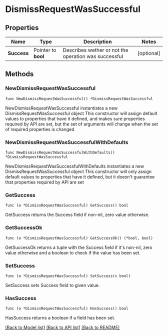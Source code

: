 # DismissRequestWasSuccessful

## Properties

Name | Type | Description | Notes
------------ | ------------- | ------------- | -------------
**Success** | Pointer to **bool** | Describes wether or not the operation was successful | [optional] 

## Methods

### NewDismissRequestWasSuccessful

`func NewDismissRequestWasSuccessful() *DismissRequestWasSuccessful`

NewDismissRequestWasSuccessful instantiates a new DismissRequestWasSuccessful object
This constructor will assign default values to properties that have it defined,
and makes sure properties required by API are set, but the set of arguments
will change when the set of required properties is changed

### NewDismissRequestWasSuccessfulWithDefaults

`func NewDismissRequestWasSuccessfulWithDefaults() *DismissRequestWasSuccessful`

NewDismissRequestWasSuccessfulWithDefaults instantiates a new DismissRequestWasSuccessful object
This constructor will only assign default values to properties that have it defined,
but it doesn't guarantee that properties required by API are set

### GetSuccess

`func (o *DismissRequestWasSuccessful) GetSuccess() bool`

GetSuccess returns the Success field if non-nil, zero value otherwise.

### GetSuccessOk

`func (o *DismissRequestWasSuccessful) GetSuccessOk() (*bool, bool)`

GetSuccessOk returns a tuple with the Success field if it's non-nil, zero value otherwise
and a boolean to check if the value has been set.

### SetSuccess

`func (o *DismissRequestWasSuccessful) SetSuccess(v bool)`

SetSuccess sets Success field to given value.

### HasSuccess

`func (o *DismissRequestWasSuccessful) HasSuccess() bool`

HasSuccess returns a boolean if a field has been set.


[[Back to Model list]](../README.md#documentation-for-models) [[Back to API list]](../README.md#documentation-for-api-endpoints) [[Back to README]](../README.md)



